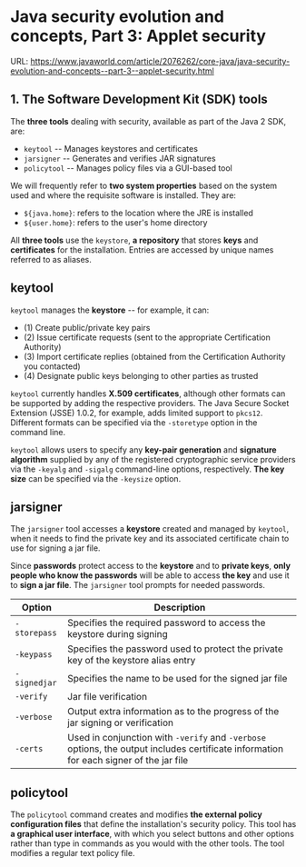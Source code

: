 # Java security evolution and concepts, Part 3: Applet security

URL: https://www.javaworld.com/article/2076262/core-java/java-security-evolution-and-concepts--part-3--applet-security.html



## 1. The Software Development Kit (SDK) tools

The **three tools** dealing with security, available as part of the Java 2 SDK, are:

- `keytool` -- Manages keystores and certificates
- `jarsigner` -- Generates and verifies JAR signatures
- `policytool` -- Manages policy files via a GUI-based tool

We will frequently refer to **two system properties** based on the system used and where the requisite software is installed. They are:

- `${java.home}`: refers to the location where the JRE is installed
- `${user.home}`: refers to the user's home directory

All **three tools** use the `keystore`, **a repository** that stores **keys** and **certificates** for the installation. Entries are accessed by unique names referred to as aliases.

## keytool

`keytool` manages the **keystore** -- for example, it can:

- (1) Create public/private key pairs
- (2) Issue certificate requests (sent to the appropriate Certification Authority)
- (3) Import certificate replies (obtained from the Certification Authority you contacted)
- (4) Designate public keys belonging to other parties as trusted

`keytool` currently handles **X.509 certificates**, although other formats can be supported by adding the respective providers. The Java Secure Socket Extension (JSSE) 1.0.2, for example, adds limited support to `pkcs12`. Different formats can be specified via the `-storetype` option in the command line.

`keytool` allows users to specify any **key-pair generation** and **signature algorithm** supplied by any of the registered cryptographic service providers via the `-keyalg` and `-sigalg` command-line options, respectively. **The key size** can be specified via the `-keysize` option.

## jarsigner

The `jarsigner` tool accesses a **keystore** created and managed by `keytool`, when it needs to find the private key and its associated certificate chain to use for signing a jar file. 

Since **passwords** protect access to the **keystore** and to **private keys**, **only people who know the passwords** will be able to access **the key** and use it to **sign a jar file**. The `jarsigner` tool prompts for needed passwords.

| **Option**   | **Description**                                              |
| ------------ | ------------------------------------------------------------ |
| `-storepass` | Specifies the required password to access the keystore during signing |
| `-keypass`   | Specifies the password used to protect the private key of the keystore alias entry |
| `-signedjar` | Specifies the name to be used for the signed jar file        |
| `-verify`    | Jar file verification                                        |
| `-verbose`   | Output extra information as to the progress of the jar signing or verification |
| `-certs`     | Used in conjunction with `-verify` and `-verbose` options, the output includes certificate information for each signer of the jar file |


## policytool

The `policytool` command creates and modifies **the external policy configuration files** that define the installation's security policy. This tool has **a graphical user interface**, with which you select buttons and other options rather than type in commands as you would with the other tools. The tool modifies a regular text policy file. 














